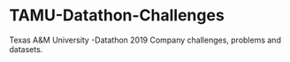 # TAMU-Datathon-Challenges
Texas A&M University -Datathon 2019 Company challenges, problems and datasets.
